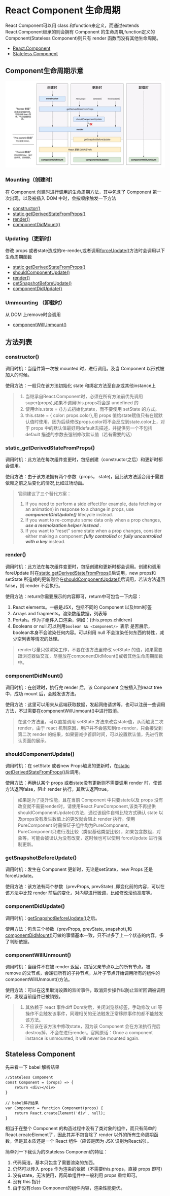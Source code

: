 # React Component 生命周期

React Component可以用 class 和function来定义，而通过extends React.Component继承的则会拥有 Component 的生命周期,function定义的Component(Stateless Component)则只有 render 函数而没有其他生命周期。

* [React.Component](#Component生命周期示意)
* [Stateless Component](#StatelessComponent)

## Component生命周期示意
![完整生命周期](images/2019_01_31_react_component_lifecycle/image1.png)

### Mounting（创建时）
在 Component 创建时进行调用的生命周期方法，其中包含了 Component 第一次出现，以及被插入 DOM 中时，会按顺序触发一下方法

* [constructor()](#constructor)
* [static getDerivedStateFromProps()](#static_getDerivedStateFromProps)
* [render()](#render)
* [componentDidMount()](#componentDidMount)

### Updating（更新时）
修改 props 或者state造成的re-render,或者调用[forceUpdate()](#forceUpdate)方法时会调用以下生命周期函数
* [static getDerivedStateFromProps()](#static_getDerivedStateFromProps)
* [shouldComponentUpdate()](#shouldComponentUpdate)
* [render()](#render)
* [getSnapshotBeforeUpdate()](#getSnapshotBeforeUpdate)
* [componentDidUpdate()](#componentDidUpdate)

### Ummounting （卸载时）
从 DOM 上remove时会调用
* [componentWillUnmount()](#componentWillUnmount)

## 方法列表

### constructor()
调用时机：当组件第一次被 mounted 时，进行调用。及当 Component 以<Component />形式被加入的时候。

使用方法：一般只在该方法初始化 state 和绑定方法至自身或其他instance上

> 1. 当继承自React.Component时，必须在所有方法前优先调用super(props),如果不调用this.props将会是 undefined 的
> 2. 使用this.state = {}方式初始化state，而不要使用 setState 的方式。
> 3. this.state = { color: props.color},用 props 值给state赋值只有在赋默认值时使用，因为后续修改props.color将不会反应到state.color上，对于 props 中的默认值最好用default去描述，并提供另一个不包括 default 描述的参数去强制修改默认值（若有需要的话）

### static_getDerivedStateFromProps()
调用时机：此方法在每次组件变更时，包括创建（constructor之后）和更新时都会调用。

使用方法：由于该方法拥有两个参数（props， state)，因此该方法适合用于需要依赖之前之后变化的情况,比如过场动画。

> 官网建议了三个替代方案：
> 1. If you need to perform a side effect(for example, data fetching or an animation) in response to a change in props, use   _**componentDidUpdate()**_   lifecycle instead.
> 2. If you want to re-compute some data only when a prop changes,   _**use a memoization helper instead**_  . 
> 3. If you want to "reset" some state when a prop changes, consider either making a component  **_fully controlled_**  or  **_fully uncontrolled with a key_**  instead.

### render()
调用时机：此方法在每次组件变更时，包括创建和更新时都会调用。创建和调用 foreUpdate 时在[static getDerivedStateFromProps()](#static_getDerivedStateFromProps)后调用，new props和 setState 所造成的更新则会在[shouldComponentUpdate()](#shouldComponentUpdate)后调用，若该方法返回false，则 render 不会执行。

使用方法：return你需要展示的内容即可，return中可包含一下内容：
1. React elements。一般是JSX，包括不同的 Component 以及html标签
2. Arrays and fragments。渲染数组数据，列表等
3. Portals。作为子组件入口渲染，例如：{this.props.children}
4. Booleans or null.可以利用```boolean && <Component/> ```表示<Component /> 是否展示，boolean本身不会渲染任何内容。可以利用 null 不会渲染任何东西的特性，减少空列表等情况的处理。

> render尽量只做渲染工作，不要在该方法里修改 setState 的值，如果需要跟浏览器做交互，尽量放在componentDidMount()或者其他生命周期函数中。

### componentDidMount()
调用时机：在创建时，执行完 render 后，该 Component 会被插入到react tree中，成功 mount 后，会触发该方法。

使用方法：这里可以用来从远端获取数据，发起网络请求等，也可以注册一些调用方法，不过需要在componentWillUnmount()中进行取消。

> 在这个方法里，可以直接调用 setState 方法来改变state值，从而触发二次render，由于 react 机制原因，用户并不会感知到re-render，只会接受到第二次 render 的结果，如果要减少首屏时间，可以设置默认值，先进行默认页面的展示。

### shouldComponentUpdate()
调用时机：在 setState 或者new Props触发的更新时，在[static getDerivedStateFromProps()](#static_getDerivedStateFromProps)后调用。

使用方法：再确认某个 props 或者state没有更新则不需要调用 render 时，使该方法返回false，阻止 render 执行。其默认返回true。

> 如果是为了提升性能，且在当前 Component 中只要state以及 props 没有改变就不需要render时，请使用React.PureComponent,该类不再提供shouldComponentUpdate()方法，通过该组件自带比较方式确认 state 以及props没有发生数值上的更改就会阻止 render 执行。使用 PureComponent 时需保证子组件均为PureComponent。PureComponent只进行浅比较（类似基础类型比较），如果包含数组，对象等，可能会被误认为没有改变，这时候也可以使用 forceUpdate 进行强制更新。

### getSnapshotBeforeUpdate()
调用时机：发生在 Component 更新时，无论是setState，new Props 还是forceUpdate。

使用方法：该方法有两个参数（prevProps, prevState) ,即变化前的内容，可以在该方法中比较 render 前后的变化，对内容进行微调，比如修改滚动高度等。

### componentDidUpdate()
调用时机：[getSnapshotBeforeUpdate()](#getSnapshotBeforeUpdate)之后。

使用方法：包含三个参数（prevProps, prevState, snapshot),和[componentDidMount()](#componentDidMount)可做的事情基本一致，只不过多了上一个状态的内容，多了判断依据。

### componentWillUnmount()
调用时机：当组件不在被 render 返回，包括父亲节点以上的所有节点。被 remove 的父节点，会递归所有的子孙节点，从叶子节点开始调用所有的组件的componentWillUnmount()方法。

使用方法：可以在这里取消设置的监听事件，取消异步操作以防止监听回调被调用时，发现当前组件已被销毁。

> 1. 其依赖于 react 事件diff Dom树后，关闭浏览器标签，手动修改 url 等操作不会触发该事件，同理相关的无法触发正常移除事件的都不能触发该方法。
> 2. 不应该在该方法中修改state，因为该 Component 会在方法执行完后destroy掉，不会在进行render。官网原话：Once a component instance is unmounted, it will never be mounted again.


## Stateless Component
先来看一下 babel 解析结果
```
//Stateless Component
const Component = (props) => {
    return <div></div>
}

// babel解析结果
var Component = function Component(props) {
    return React.createElement('div', null);
}
```
相当于在整个 Component 的构造过程中没有了类对象的组件，而只有简单的React.createElement了，因此其并不包含除了 render 以外的所有生命周期函数，但是其本质还是一个 React 组件（应该是因为 JSX 识别为React的）。

简单列一下我认为的Stateless Component的特征：
1. 代码简洁，基本只包含了需要渲染的东西。
2. 仍然可以传入 props 作为渲染的依据（不需要this.props，直接 props 即可）
3. 没有state，无法使用，再简单组件中一般利用 props 重绘即可。
4. 没有 this 指针
5. 由于没有class Component的组件内容，渲染性能更优。
